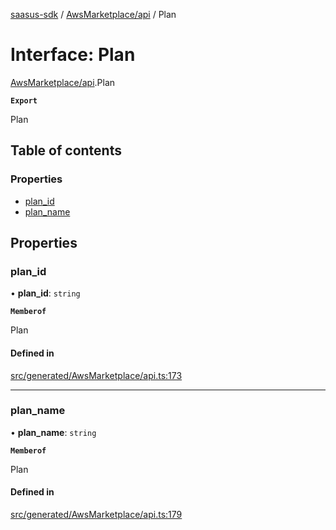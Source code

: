 [saasus-sdk](../README.md) / [AwsMarketplace/api](../modules/AwsMarketplace_api.md) / Plan

# Interface: Plan

[AwsMarketplace/api](../modules/AwsMarketplace_api.md).Plan

**`Export`**

Plan

## Table of contents

### Properties

- [plan\_id](AwsMarketplace_api.Plan.md#plan_id)
- [plan\_name](AwsMarketplace_api.Plan.md#plan_name)

## Properties

### plan\_id

• **plan\_id**: `string`

**`Memberof`**

Plan

#### Defined in

[src/generated/AwsMarketplace/api.ts:173](https://github.com/saasus-platform/saasus-sdk-javascript/blob/2c78b0a/src/generated/AwsMarketplace/api.ts#L173)

___

### plan\_name

• **plan\_name**: `string`

**`Memberof`**

Plan

#### Defined in

[src/generated/AwsMarketplace/api.ts:179](https://github.com/saasus-platform/saasus-sdk-javascript/blob/2c78b0a/src/generated/AwsMarketplace/api.ts#L179)
